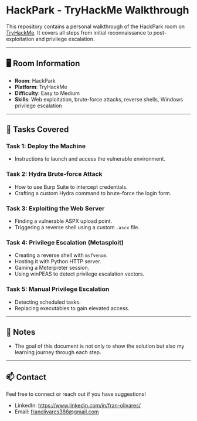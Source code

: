 # HackPark - TryHackMe Walkthrough

This repository contains a personal walkthrough of the HackPark room on [TryHackMe](https://tryhackme.com/room/hackpark). It covers all steps from initial reconnaissance to post-exploitation and privilege escalation.

---

## 🖥️ Room Information

- **Room**: HackPark  
- **Platform**: TryHackMe  
- **Difficulty**: Easy to Medium  
- **Skills**: Web exploitation, brute-force attacks, reverse shells, Windows privilege escalation

---

## 🧩 Tasks Covered

### Task 1: Deploy the Machine
- Instructions to launch and access the vulnerable environment.

### Task 2: Hydra Brute-force Attack
- How to use Burp Suite to intercept credentials.
- Crafting a custom Hydra command to brute-force the login form.

### Task 3: Exploiting the Web Server
- Finding a vulnerable ASPX upload point.
- Triggering a reverse shell using a custom `.ascx` file.

### Task 4: Privilege Escalation (Metasploit)
- Creating a reverse shell with `msfvenom`.
- Hosting it with Python HTTP server.
- Gaining a Meterpreter session.
- Using winPEAS to detect privilege escalation vectors.

### Task 5: Manual Privilege Escalation
- Detecting scheduled tasks.
- Replacing executables to gain elevated access.

---

## 🧠 Notes

- The goal of this document is not only to show the solution but also my learning journey through each step.

---

## 📫 Contact

Feel free to connect or reach out if you have suggestions!

- LinkedIn: https://www.linkedin.com/in/fran-olivares/
- Email: franolivares386@gmail.com
